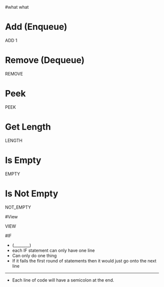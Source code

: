 #what  what

# Add (Enqueue)

ADD 1


# Remove (Dequeue)


REMOVE     


# Peek


PEEK  


# Get Length


LENGTH


# Is Empty


EMPTY


# Is Not Empty

NOT_EMPTY


#View

VIEW

#IF

- (________)
- each IF statement can only have one line
- Can only do one thing
- If it fails the first round of statements then it would just go onto the next line

-------------------------------------------------------------------------------------

- Each line of code will have a semicolon at the end.
